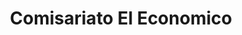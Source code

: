 ---
title: "Comisariato El Economico"
url: /san-jacinto-de-buena-fe/comisariato-el-economico/
shop: supermercado
---